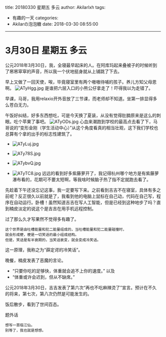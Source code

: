 title: 20180330 星期五 多云
author: Akilarlxh
tags:
  - 有趣的一天
categories:
  - Akilarの泡泡糖
date: 2018-03-30 08:55:00
---
# 3月30日 星期五 多云

公元2018年3月30日，我，全寝最早起床的人。在阿库玛起来叠被子的时候听到了窸窸窣窣的声音，所以我一个伏地挺身就从上铺跳了下去。

早上又做了一回天使，唉，毕竟寝室里有两个嗷嗷待哺的孩子。养儿方知父母恩啊。
![ATyHgg.jpg](https://s2.ax1x.com/2019/04/10/ATyHgg.jpg)
是谁把六层入口的小熊公仔拿走了！吓得我以为走错了。

早课，马哥，我用relaxio开外音放了三节课，而老师却不知道。坐第一排显得多么苍白无力。

午饭好纠结，好多东西想吃，可是今天换了夏装，从没有觉得肚腩原来是这么的刺眼。吃个苹果了事吧。
![ATyODs.jpg](https://s2.ax1x.com/2019/04/10/ATyODs.jpg)
心血来潮跑到学校的最高点去看了下，马哥说的“变形金刚（学生活动中心）”从这个角度看真的相当壮观，这下我们学校也总算有个拿的出手的标志性建筑了。

- ![ATyLuj.jpg](https://s2.ax1x.com/2019/04/10/ATyLuj.jpg)

- ![ATy78S.jpg](https://s2.ax1x.com/2019/04/10/ATy78S.jpg)

- ![ATybvQ.jpg](https://s2.ax1x.com/2019/04/10/ATybvQ.jpg)

- ![ATyTC8.jpg](https://s2.ax1x.com/2019/04/10/ATyTC8.jpg)
远远的看到好多紫藤萝开了，我记得杭州哪个地方是有紫藤萝瀑布看的，花期可不要太短啊，等我啥时候脑子热了指不定就跑去看了。

先趁着下午还没忘记这事，我一定要写下来。之前看到吉吉不在寝室，具体有多之前呢？反正很久以前就是了，我看到他的电脑上鼠标在自己动，代码在自己写，程序在自动运行。卧槽！虽然知道吉吉在写人工智能，但是已经到这种地步了吗？直到楠皮淡定的说这个是吉吉在用手机远程控制。

过了那么久才写果然不觉得多有趣了。
```
这个世界是由吐槽能量和犯二能量组成的，当吐槽能量和犯二能量碰撞时，
就会形成梗，梗是一切笑话的最小组成结构。
但是，笑话是有半衰期的，当笑话衰变，就会变成冷笑话。
```
这一原理，我称之为“薛定谔的冷笑话”。

晚餐，楠皮发表了恶魔的言论。
- “只要你吃的足够快，体重就会追不上你的速度。”
以及
- “体重或许会迟到，但从不缺席。”

公元2018年3月30日，吉吉发表了第六次“再也不吃麻辣烫了”宣言。预计在不久的将来，第七次，第八次仍然是可能发生的。

饭后散步，看到了世间百态。


题外话
```
想写一首临江仙。
别等了，我也就是想想。
```
